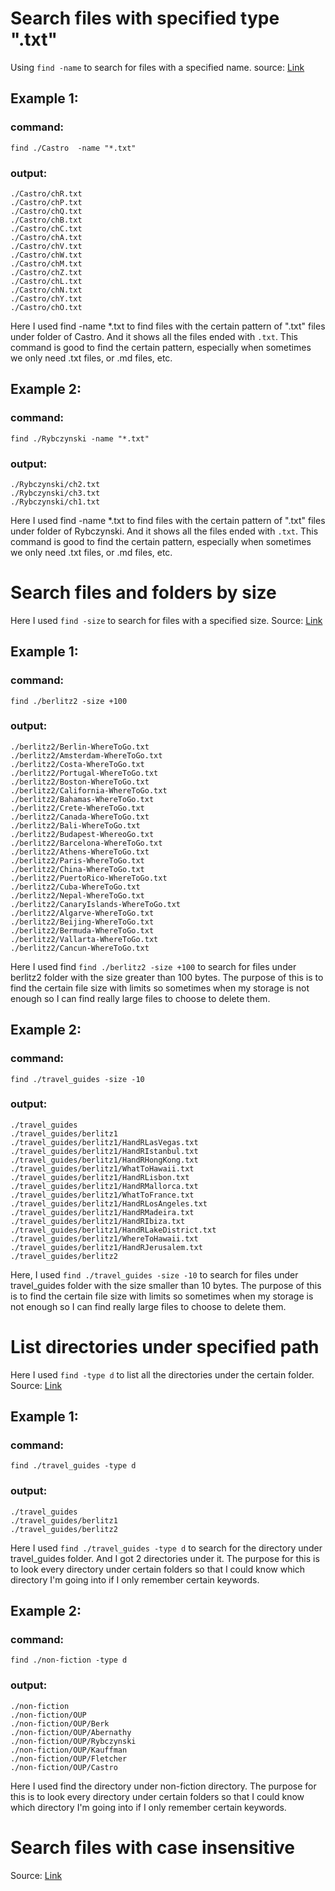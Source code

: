 #  Search files with specified type ".txt"
Using `find -name` to search for files with a specified name.
source: [Link](https://www.geeksforgeeks.org/find-command-in-linux-with-examples/)
## Example 1:
### command:
```
find ./Castro  -name "*.txt"
```
### output:
```
./Castro/chR.txt
./Castro/chP.txt
./Castro/chQ.txt
./Castro/chB.txt
./Castro/chC.txt
./Castro/chA.txt
./Castro/chV.txt
./Castro/chW.txt
./Castro/chM.txt
./Castro/chZ.txt
./Castro/chL.txt
./Castro/chN.txt
./Castro/chY.txt
./Castro/chO.txt
```
Here I used find -name *.txt to find files with the certain pattern of ".txt" files under folder of Castro. And it shows all the files ended with `.txt`. This command is good to find the certain pattern, especially when sometimes we only need .txt files, or .md files, etc.

## Example 2:
### command:
```
find ./Rybczynski -name "*.txt"
```
### output:
```
./Rybczynski/ch2.txt
./Rybczynski/ch3.txt
./Rybczynski/ch1.txt
```

Here I used find -name *.txt to find files with the certain pattern of ".txt" files under folder of Rybczynski. And it shows all the files ended with `.txt`. This command is good to find the certain pattern, especially when sometimes we only need .txt files, or .md files, etc.

# Search files and folders by size 
Here I used `find -size` to search for files with a specified size.
Source: [Link](https://www.redhat.com/sysadmin/linux-find-command)
## Example 1:
### command:
```
find ./berlitz2 -size +100
```
### output:
```
./berlitz2/Berlin-WhereToGo.txt
./berlitz2/Amsterdam-WhereToGo.txt
./berlitz2/Costa-WhereToGo.txt
./berlitz2/Portugal-WhereToGo.txt
./berlitz2/Boston-WhereToGo.txt
./berlitz2/California-WhereToGo.txt
./berlitz2/Bahamas-WhereToGo.txt
./berlitz2/Crete-WhereToGo.txt
./berlitz2/Canada-WhereToGo.txt
./berlitz2/Bali-WhereToGo.txt
./berlitz2/Budapest-WhereoGo.txt
./berlitz2/Barcelona-WhereToGo.txt
./berlitz2/Athens-WhereToGo.txt
./berlitz2/Paris-WhereToGo.txt
./berlitz2/China-WhereToGo.txt
./berlitz2/PuertoRico-WhereToGo.txt
./berlitz2/Cuba-WhereToGo.txt
./berlitz2/Nepal-WhereToGo.txt
./berlitz2/CanaryIslands-WhereToGo.txt
./berlitz2/Algarve-WhereToGo.txt
./berlitz2/Beijing-WhereToGo.txt
./berlitz2/Bermuda-WhereToGo.txt
./berlitz2/Vallarta-WhereToGo.txt
./berlitz2/Cancun-WhereToGo.txt
```
Here I used find `find ./berlitz2 -size +100` to search for files under berlitz2 folder with the size greater than 100 bytes. The purpose of this is to find the certain file size with limits so sometimes when my storage is not enough so I can find really large files to choose to delete them.
## Example 2:
### command:
```
find ./travel_guides -size -10
```
### output:
```
./travel_guides
./travel_guides/berlitz1
./travel_guides/berlitz1/HandRLasVegas.txt
./travel_guides/berlitz1/HandRIstanbul.txt
./travel_guides/berlitz1/HandRHongKong.txt
./travel_guides/berlitz1/WhatToHawaii.txt
./travel_guides/berlitz1/HandRLisbon.txt
./travel_guides/berlitz1/HandRMallorca.txt
./travel_guides/berlitz1/WhatToFrance.txt
./travel_guides/berlitz1/HandRLosAngeles.txt
./travel_guides/berlitz1/HandRMadeira.txt
./travel_guides/berlitz1/HandRIbiza.txt
./travel_guides/berlitz1/HandRLakeDistrict.txt
./travel_guides/berlitz1/WhereToHawaii.txt
./travel_guides/berlitz1/HandRJerusalem.txt
./travel_guides/berlitz2
```

Here, I used `find ./travel_guides -size -10` to search for files under travel_guides folder with the size smaller than 10 bytes. The purpose of this is to find the certain file size with limits so sometimes when my storage is not enough so I can find really large files to choose to delete them.

# List directories under specified path
Here I used `find -type d` to list all the directories under the certain folder.
Source: [Link](https://www.redhat.com/sysadmin/linux-find-command)
## Example 1:
### command:
```
find ./travel_guides -type d
```
### output:
```
./travel_guides
./travel_guides/berlitz1
./travel_guides/berlitz2
```
Here I used `find ./travel_guides -type d` to search for the directory under travel_guides folder. And I got 2 directories under it. The purpose for this is to look every directory under certain folders so that I could know which directory I'm going into if I only remember certain keywords.
## Example 2:
### command:
```
find ./non-fiction -type d
```
### output:
```
./non-fiction
./non-fiction/OUP
./non-fiction/OUP/Berk
./non-fiction/OUP/Abernathy
./non-fiction/OUP/Rybczynski
./non-fiction/OUP/Kauffman
./non-fiction/OUP/Fletcher
./non-fiction/OUP/Castro
```
Here I used  find the directory under non-fiction directory. The purpose for this is to look every directory under certain folders so that I could know which directory I'm going into if I only remember certain keywords.

# Search files with case insensitive
Source: [Link](https://www.geeksforgeeks.org/find-command-in-linux-with-examples/)

